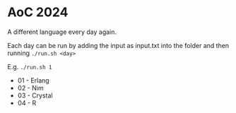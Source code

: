 # AoC 2024

A different language every day again.

Each day can be run by adding the input as input.txt into the <day> folder and then running
```./run.sh <day>```

E.g. ```./run.sh 1```

* 01 - Erlang
* 02 - Nim
* 03 - Crystal
* 04 - R
